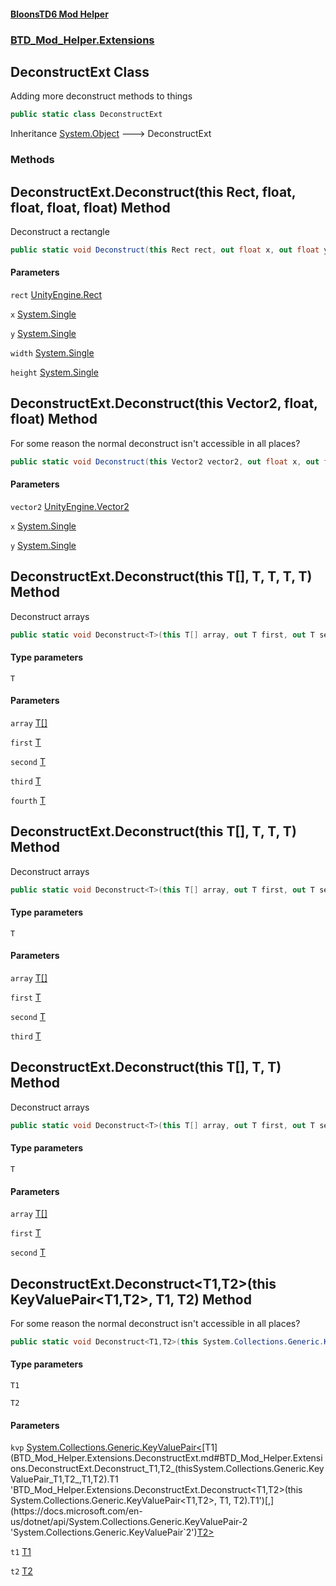 #### [BloonsTD6 Mod Helper](README.md 'README')
### [BTD_Mod_Helper.Extensions](README.md#BTD_Mod_Helper.Extensions 'BTD_Mod_Helper.Extensions')

## DeconstructExt Class

Adding more deconstruct methods to things

```csharp
public static class DeconstructExt
```

Inheritance [System.Object](https://docs.microsoft.com/en-us/dotnet/api/System.Object 'System.Object') &#129106; DeconstructExt
### Methods

<a name='BTD_Mod_Helper.Extensions.DeconstructExt.Deconstruct(thisRect,float,float,float,float)'></a>

## DeconstructExt.Deconstruct(this Rect, float, float, float, float) Method

Deconstruct a rectangle

```csharp
public static void Deconstruct(this Rect rect, out float x, out float y, out float width, out float height);
```
#### Parameters

<a name='BTD_Mod_Helper.Extensions.DeconstructExt.Deconstruct(thisRect,float,float,float,float).rect'></a>

`rect` [UnityEngine.Rect](https://docs.microsoft.com/en-us/dotnet/api/UnityEngine.Rect 'UnityEngine.Rect')

<a name='BTD_Mod_Helper.Extensions.DeconstructExt.Deconstruct(thisRect,float,float,float,float).x'></a>

`x` [System.Single](https://docs.microsoft.com/en-us/dotnet/api/System.Single 'System.Single')

<a name='BTD_Mod_Helper.Extensions.DeconstructExt.Deconstruct(thisRect,float,float,float,float).y'></a>

`y` [System.Single](https://docs.microsoft.com/en-us/dotnet/api/System.Single 'System.Single')

<a name='BTD_Mod_Helper.Extensions.DeconstructExt.Deconstruct(thisRect,float,float,float,float).width'></a>

`width` [System.Single](https://docs.microsoft.com/en-us/dotnet/api/System.Single 'System.Single')

<a name='BTD_Mod_Helper.Extensions.DeconstructExt.Deconstruct(thisRect,float,float,float,float).height'></a>

`height` [System.Single](https://docs.microsoft.com/en-us/dotnet/api/System.Single 'System.Single')

<a name='BTD_Mod_Helper.Extensions.DeconstructExt.Deconstruct(thisVector2,float,float)'></a>

## DeconstructExt.Deconstruct(this Vector2, float, float) Method

For some reason the normal deconstruct isn't accessible in all places?

```csharp
public static void Deconstruct(this Vector2 vector2, out float x, out float y);
```
#### Parameters

<a name='BTD_Mod_Helper.Extensions.DeconstructExt.Deconstruct(thisVector2,float,float).vector2'></a>

`vector2` [UnityEngine.Vector2](https://docs.microsoft.com/en-us/dotnet/api/UnityEngine.Vector2 'UnityEngine.Vector2')

<a name='BTD_Mod_Helper.Extensions.DeconstructExt.Deconstruct(thisVector2,float,float).x'></a>

`x` [System.Single](https://docs.microsoft.com/en-us/dotnet/api/System.Single 'System.Single')

<a name='BTD_Mod_Helper.Extensions.DeconstructExt.Deconstruct(thisVector2,float,float).y'></a>

`y` [System.Single](https://docs.microsoft.com/en-us/dotnet/api/System.Single 'System.Single')

<a name='BTD_Mod_Helper.Extensions.DeconstructExt.Deconstruct_T_(thisT[],T,T,T,T)'></a>

## DeconstructExt.Deconstruct<T>(this T[], T, T, T, T) Method

Deconstruct arrays

```csharp
public static void Deconstruct<T>(this T[] array, out T first, out T second, out T third, out T fourth);
```
#### Type parameters

<a name='BTD_Mod_Helper.Extensions.DeconstructExt.Deconstruct_T_(thisT[],T,T,T,T).T'></a>

`T`
#### Parameters

<a name='BTD_Mod_Helper.Extensions.DeconstructExt.Deconstruct_T_(thisT[],T,T,T,T).array'></a>

`array` [T](BTD_Mod_Helper.Extensions.DeconstructExt.md#BTD_Mod_Helper.Extensions.DeconstructExt.Deconstruct_T_(thisT[],T,T,T,T).T 'BTD_Mod_Helper.Extensions.DeconstructExt.Deconstruct<T>(this T[], T, T, T, T).T')[[]](https://docs.microsoft.com/en-us/dotnet/api/System.Array 'System.Array')

<a name='BTD_Mod_Helper.Extensions.DeconstructExt.Deconstruct_T_(thisT[],T,T,T,T).first'></a>

`first` [T](BTD_Mod_Helper.Extensions.DeconstructExt.md#BTD_Mod_Helper.Extensions.DeconstructExt.Deconstruct_T_(thisT[],T,T,T,T).T 'BTD_Mod_Helper.Extensions.DeconstructExt.Deconstruct<T>(this T[], T, T, T, T).T')

<a name='BTD_Mod_Helper.Extensions.DeconstructExt.Deconstruct_T_(thisT[],T,T,T,T).second'></a>

`second` [T](BTD_Mod_Helper.Extensions.DeconstructExt.md#BTD_Mod_Helper.Extensions.DeconstructExt.Deconstruct_T_(thisT[],T,T,T,T).T 'BTD_Mod_Helper.Extensions.DeconstructExt.Deconstruct<T>(this T[], T, T, T, T).T')

<a name='BTD_Mod_Helper.Extensions.DeconstructExt.Deconstruct_T_(thisT[],T,T,T,T).third'></a>

`third` [T](BTD_Mod_Helper.Extensions.DeconstructExt.md#BTD_Mod_Helper.Extensions.DeconstructExt.Deconstruct_T_(thisT[],T,T,T,T).T 'BTD_Mod_Helper.Extensions.DeconstructExt.Deconstruct<T>(this T[], T, T, T, T).T')

<a name='BTD_Mod_Helper.Extensions.DeconstructExt.Deconstruct_T_(thisT[],T,T,T,T).fourth'></a>

`fourth` [T](BTD_Mod_Helper.Extensions.DeconstructExt.md#BTD_Mod_Helper.Extensions.DeconstructExt.Deconstruct_T_(thisT[],T,T,T,T).T 'BTD_Mod_Helper.Extensions.DeconstructExt.Deconstruct<T>(this T[], T, T, T, T).T')

<a name='BTD_Mod_Helper.Extensions.DeconstructExt.Deconstruct_T_(thisT[],T,T,T)'></a>

## DeconstructExt.Deconstruct<T>(this T[], T, T, T) Method

Deconstruct arrays

```csharp
public static void Deconstruct<T>(this T[] array, out T first, out T second, out T third);
```
#### Type parameters

<a name='BTD_Mod_Helper.Extensions.DeconstructExt.Deconstruct_T_(thisT[],T,T,T).T'></a>

`T`
#### Parameters

<a name='BTD_Mod_Helper.Extensions.DeconstructExt.Deconstruct_T_(thisT[],T,T,T).array'></a>

`array` [T](BTD_Mod_Helper.Extensions.DeconstructExt.md#BTD_Mod_Helper.Extensions.DeconstructExt.Deconstruct_T_(thisT[],T,T,T).T 'BTD_Mod_Helper.Extensions.DeconstructExt.Deconstruct<T>(this T[], T, T, T).T')[[]](https://docs.microsoft.com/en-us/dotnet/api/System.Array 'System.Array')

<a name='BTD_Mod_Helper.Extensions.DeconstructExt.Deconstruct_T_(thisT[],T,T,T).first'></a>

`first` [T](BTD_Mod_Helper.Extensions.DeconstructExt.md#BTD_Mod_Helper.Extensions.DeconstructExt.Deconstruct_T_(thisT[],T,T,T).T 'BTD_Mod_Helper.Extensions.DeconstructExt.Deconstruct<T>(this T[], T, T, T).T')

<a name='BTD_Mod_Helper.Extensions.DeconstructExt.Deconstruct_T_(thisT[],T,T,T).second'></a>

`second` [T](BTD_Mod_Helper.Extensions.DeconstructExt.md#BTD_Mod_Helper.Extensions.DeconstructExt.Deconstruct_T_(thisT[],T,T,T).T 'BTD_Mod_Helper.Extensions.DeconstructExt.Deconstruct<T>(this T[], T, T, T).T')

<a name='BTD_Mod_Helper.Extensions.DeconstructExt.Deconstruct_T_(thisT[],T,T,T).third'></a>

`third` [T](BTD_Mod_Helper.Extensions.DeconstructExt.md#BTD_Mod_Helper.Extensions.DeconstructExt.Deconstruct_T_(thisT[],T,T,T).T 'BTD_Mod_Helper.Extensions.DeconstructExt.Deconstruct<T>(this T[], T, T, T).T')

<a name='BTD_Mod_Helper.Extensions.DeconstructExt.Deconstruct_T_(thisT[],T,T)'></a>

## DeconstructExt.Deconstruct<T>(this T[], T, T) Method

Deconstruct arrays

```csharp
public static void Deconstruct<T>(this T[] array, out T first, out T second);
```
#### Type parameters

<a name='BTD_Mod_Helper.Extensions.DeconstructExt.Deconstruct_T_(thisT[],T,T).T'></a>

`T`
#### Parameters

<a name='BTD_Mod_Helper.Extensions.DeconstructExt.Deconstruct_T_(thisT[],T,T).array'></a>

`array` [T](BTD_Mod_Helper.Extensions.DeconstructExt.md#BTD_Mod_Helper.Extensions.DeconstructExt.Deconstruct_T_(thisT[],T,T).T 'BTD_Mod_Helper.Extensions.DeconstructExt.Deconstruct<T>(this T[], T, T).T')[[]](https://docs.microsoft.com/en-us/dotnet/api/System.Array 'System.Array')

<a name='BTD_Mod_Helper.Extensions.DeconstructExt.Deconstruct_T_(thisT[],T,T).first'></a>

`first` [T](BTD_Mod_Helper.Extensions.DeconstructExt.md#BTD_Mod_Helper.Extensions.DeconstructExt.Deconstruct_T_(thisT[],T,T).T 'BTD_Mod_Helper.Extensions.DeconstructExt.Deconstruct<T>(this T[], T, T).T')

<a name='BTD_Mod_Helper.Extensions.DeconstructExt.Deconstruct_T_(thisT[],T,T).second'></a>

`second` [T](BTD_Mod_Helper.Extensions.DeconstructExt.md#BTD_Mod_Helper.Extensions.DeconstructExt.Deconstruct_T_(thisT[],T,T).T 'BTD_Mod_Helper.Extensions.DeconstructExt.Deconstruct<T>(this T[], T, T).T')

<a name='BTD_Mod_Helper.Extensions.DeconstructExt.Deconstruct_T1,T2_(thisSystem.Collections.Generic.KeyValuePair_T1,T2_,T1,T2)'></a>

## DeconstructExt.Deconstruct<T1,T2>(this KeyValuePair<T1,T2>, T1, T2) Method

For some reason the normal deconstruct isn't accessible in all places?

```csharp
public static void Deconstruct<T1,T2>(this System.Collections.Generic.KeyValuePair<T1,T2> kvp, out T1 t1, out T2 t2);
```
#### Type parameters

<a name='BTD_Mod_Helper.Extensions.DeconstructExt.Deconstruct_T1,T2_(thisSystem.Collections.Generic.KeyValuePair_T1,T2_,T1,T2).T1'></a>

`T1`

<a name='BTD_Mod_Helper.Extensions.DeconstructExt.Deconstruct_T1,T2_(thisSystem.Collections.Generic.KeyValuePair_T1,T2_,T1,T2).T2'></a>

`T2`
#### Parameters

<a name='BTD_Mod_Helper.Extensions.DeconstructExt.Deconstruct_T1,T2_(thisSystem.Collections.Generic.KeyValuePair_T1,T2_,T1,T2).kvp'></a>

`kvp` [System.Collections.Generic.KeyValuePair&lt;](https://docs.microsoft.com/en-us/dotnet/api/System.Collections.Generic.KeyValuePair-2 'System.Collections.Generic.KeyValuePair`2')[T1](BTD_Mod_Helper.Extensions.DeconstructExt.md#BTD_Mod_Helper.Extensions.DeconstructExt.Deconstruct_T1,T2_(thisSystem.Collections.Generic.KeyValuePair_T1,T2_,T1,T2).T1 'BTD_Mod_Helper.Extensions.DeconstructExt.Deconstruct<T1,T2>(this System.Collections.Generic.KeyValuePair<T1,T2>, T1, T2).T1')[,](https://docs.microsoft.com/en-us/dotnet/api/System.Collections.Generic.KeyValuePair-2 'System.Collections.Generic.KeyValuePair`2')[T2](BTD_Mod_Helper.Extensions.DeconstructExt.md#BTD_Mod_Helper.Extensions.DeconstructExt.Deconstruct_T1,T2_(thisSystem.Collections.Generic.KeyValuePair_T1,T2_,T1,T2).T2 'BTD_Mod_Helper.Extensions.DeconstructExt.Deconstruct<T1,T2>(this System.Collections.Generic.KeyValuePair<T1,T2>, T1, T2).T2')[&gt;](https://docs.microsoft.com/en-us/dotnet/api/System.Collections.Generic.KeyValuePair-2 'System.Collections.Generic.KeyValuePair`2')

<a name='BTD_Mod_Helper.Extensions.DeconstructExt.Deconstruct_T1,T2_(thisSystem.Collections.Generic.KeyValuePair_T1,T2_,T1,T2).t1'></a>

`t1` [T1](BTD_Mod_Helper.Extensions.DeconstructExt.md#BTD_Mod_Helper.Extensions.DeconstructExt.Deconstruct_T1,T2_(thisSystem.Collections.Generic.KeyValuePair_T1,T2_,T1,T2).T1 'BTD_Mod_Helper.Extensions.DeconstructExt.Deconstruct<T1,T2>(this System.Collections.Generic.KeyValuePair<T1,T2>, T1, T2).T1')

<a name='BTD_Mod_Helper.Extensions.DeconstructExt.Deconstruct_T1,T2_(thisSystem.Collections.Generic.KeyValuePair_T1,T2_,T1,T2).t2'></a>

`t2` [T2](BTD_Mod_Helper.Extensions.DeconstructExt.md#BTD_Mod_Helper.Extensions.DeconstructExt.Deconstruct_T1,T2_(thisSystem.Collections.Generic.KeyValuePair_T1,T2_,T1,T2).T2 'BTD_Mod_Helper.Extensions.DeconstructExt.Deconstruct<T1,T2>(this System.Collections.Generic.KeyValuePair<T1,T2>, T1, T2).T2')